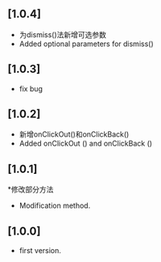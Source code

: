 ## [1.0.4]
* 为dismiss()法新增可选参数
* Added optional parameters for dismiss()

## [1.0.3]
* fix bug

## [1.0.2]

* 新增onClickOut()和onClickBack()
* Added onClickOut () and onClickBack ()

## [1.0.1]

*修改部分方法
* Modification method.

## [1.0.0]

* first version.


